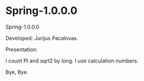 # Spring-1.0.0.0
Spring-1.0.0.0

Developed: Jurijus Pacalovas.

Presentation:

I count PI and sqrt2 by long. I use calculation numbers.



Bye, Bye.


